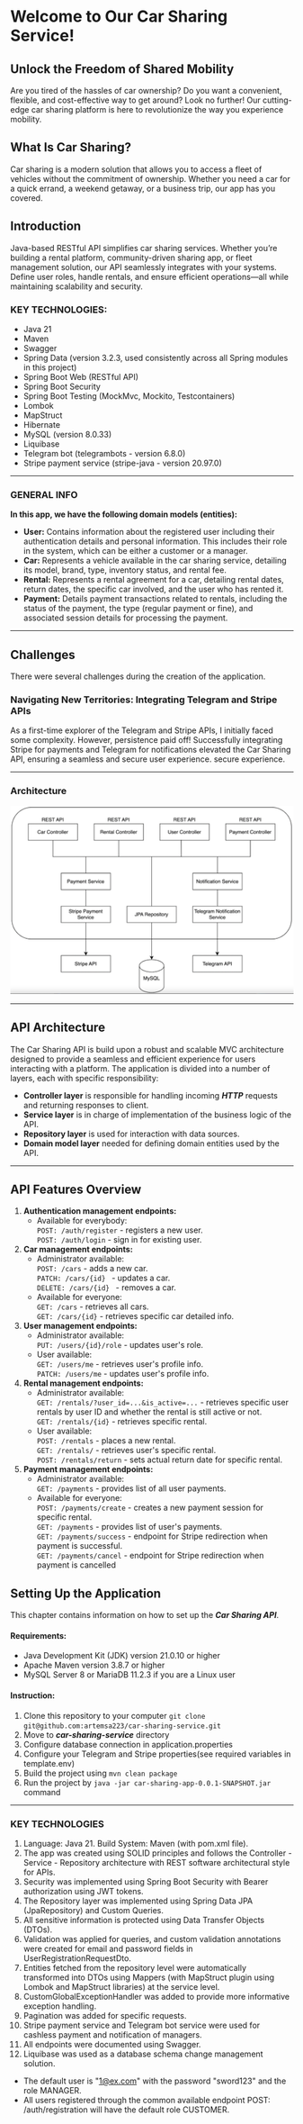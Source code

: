 # Welcome to Our Car Sharing Service!
## Unlock the Freedom of Shared Mobility
Are you tired of the hassles of car ownership? Do you want a convenient, flexible, and cost-effective way to get around? Look no further! Our cutting-edge car sharing platform is here to revolutionize the way you experience mobility.

## What Is Car Sharing?
Car sharing is a modern solution that allows you to access a fleet of vehicles without the commitment of ownership. Whether you need a car for a quick errand, a weekend getaway, or a business trip, our app has you covered.

## Introduction
Java-based RESTful API simplifies car sharing services. Whether you’re building a rental platform,
community-driven sharing app, or fleet management solution, our API seamlessly integrates with your
systems. Define user roles, handle rentals, and ensure efficient operations—all while maintaining 
scalability and security.

### KEY TECHNOLOGIES:
- Java 21
- Maven
- Swagger
- Spring Data (version 3.2.3, used consistently across all Spring modules in this project)
- Spring Boot Web (RESTful API)
- Spring Boot Security
- Spring Boot Testing (MockMvc, Mockito, Testcontainers)
- Lombok
- MapStruct
- Hibernate
- MySQL (version 8.0.33)
- Liquibase
- Telegram bot (telegrambots - version 6.8.0)
- Stripe payment service (stripe-java - version 20.97.0)
___
### **GENERAL INFO**
**In this app, we have the following domain models (entities):**
- **User:** Contains information about the registered user including their authentication details and personal information. This includes their role in the system, which can be either a customer or a manager.
- **Car:** Represents a vehicle available in the car sharing service, detailing its model, brand, type, inventory status, and rental fee.
- **Rental:** Represents a rental agreement for a car, detailing rental dates, return dates, the specific car involved, and the user who has rented it.
- **Payment:** Details payment transactions related to rentals, including the status of the payment, the type (regular payment or fine), and associated session details for processing the payment.

___
## Challenges
There were several challenges during the creation of the application.
### Navigating New Territories: Integrating Telegram and Stripe APIs
As a first-time explorer of the Telegram and Stripe APIs, I initially faced some complexity.
However, persistence paid off! Successfully integrating Stripe for payments and Telegram for
notifications elevated the Car Sharing API, ensuring a seamless and secure user experience.
secure experience.

___
### Architecture

![architecture](./description/architecture.png)

___
## API Architecture
The Car Sharing API is build upon a robust and scalable MVC architecture
designed to provide a seamless and efficient experience for users interacting
with a platform. The application is divided into a number of layers, each with
specific responsibility:
* **Controller layer** is responsible for handling incoming ***HTTP*** requests
and returning responses to client.
* **Service layer** is in charge of implementation of the business logic of the API. 
* **Repository layer** is used for interaction with data sources.
* **Domain model layer** needed for defining domain entities used by the API.
___
## API Features Overview
1. **Authentication management endpoints:**
    * Available for everybody:\
      ```POST: /auth/register``` - registers a new user.\
      ```POST: /auth/login``` - sign in for existing user.
2. **Car management endpoints:**
    * Administrator available:\
      ```POST: /cars``` - adds a new car.\
      ```PATCH: /cars/{id} ``` - updates a car.\
      ```DELETE: /cars/{id} ``` - removes a car.
   * Available for everyone:\
      ```GET: /cars```      - retrieves all cars.\
      ```GET: /cars/{id}``` - retrieves specific car detailed info.
3. **User management endpoints:**
    * Administrator available:\
      ```PUT: /users/{id}/role``` - updates user's role.
    * User available:\
      ```GET: /users/me``` - retrieves user's profile info.\
      ```PATCH: /users/me``` - updates user's profile info.
4. **Rental management endpoints:**
    * Administrator available:\
      ```GET: /rentals/?user_id=...&is_active=...``` - retrieves specific user rentals by user ID and whether the rental is still active or not.\
      ```GET: /rentals/{id}``` - retrieves specific rental.
    * User available:\
      ```POST: /rentals``` - places a new rental.\
      ```GET: /rentals/``` - retrieves user's specific rental.\
      ```POST: /rentals/return``` - sets actual return date for specific rental.
5. **Payment management endpoints:**
   * Administrator available:\
     ```GET: /payments``` - provides list of all user payments.
   * Available for everyone:\
     ```POST: /payments/create``` - creates a new payment session for specific rental.\
     ```GET: /payments``` - provides list of user's payments.\
     ```GET: /payments/success``` - endpoint for Stripe redirection when payment is successful.\
     ```GET: /payments/cancel``` - endpoint for Stripe redirection when payment is cancelled
## Setting Up the Application
This chapter contains information on how to set up the ***Car Sharing API***.

#### Requirements:
* Java Development Kit (JDK) version 21.0.10 or higher
* Apache Maven version 3.8.7 or higher
* MySQL Server 8 or MariaDB 11.2.3 if you are a Linux user
#### Instruction:
1. Clone this repository to your computer ```git clone git@github.com:artemsa223/car-sharing-service.git```
2. Move to ***car-sharing-service*** directory
3. Configure database connection in application.properties 
4. Configure your Telegram and Stripe properties(see required variables in template.env)
5. Build the project using ```mvn clean package```
6. Run the project by ```java -jar car-sharing-app-0.0.1-SNAPSHOT.jar``` command
___
### KEY TECHNOLOGIES
1. Language: Java 21. Build System: Maven (with pom.xml file).
2. The app was created using SOLID principles and follows the Controller - Service - Repository architecture with REST software architectural style for APIs.
3. Security was implemented using Spring Boot Security with Bearer authorization using JWT tokens.
4. The Repository layer was implemented using Spring Data JPA (JpaRepository) and Custom Queries.
5. All sensitive information is protected using Data Transfer Objects (DTOs).
6. Validation was applied for queries, and custom validation annotations were created for email and password fields in UserRegistrationRequestDto.
7. Entities fetched from the repository level were automatically transformed into DTOs using Mappers (with MapStruct plugin using Lombok and MapStruct libraries) at the service level.
8. CustomGlobalExceptionHandler was added to provide more informative exception handling. 
9. Pagination was added for specific requests.
10. Stripe payment service and Telegram bot service were used for cashless payment and notification of managers.
11. All endpoints were documented using Swagger.
12. Liquibase was used as a database schema change management solution.
- The default user is "1@ex.com" with the password "sword123" and the role MANAGER.
- All users registered through the common available endpoint POST: /auth/registration will have the default role CUSTOMER.
